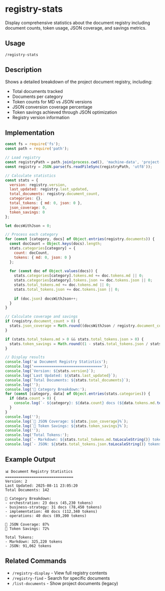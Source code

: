 # registry-stats

Display comprehensive statistics about the document registry including document counts, token usage, JSON coverage, and savings metrics.

## Usage
```
/registry-stats
```

## Description
Shows a detailed breakdown of the project document registry, including:
- Total documents tracked
- Documents per category
- Token counts for MD vs JSON versions
- JSON conversion coverage percentage
- Token savings achieved through JSON optimization
- Registry version information

## Implementation
```javascript
const fs = require('fs');
const path = require('path');

// Load registry
const registryPath = path.join(process.cwd(), 'machine-data', 'project-document-registry.json');
const registry = JSON.parse(fs.readFileSync(registryPath, 'utf8'));

// Calculate statistics
const stats = {
  version: registry.version,
  last_updated: registry.last_updated,
  total_documents: registry.document_count,
  categories: {},
  total_tokens: { md: 0, json: 0 },
  json_coverage: 0,
  token_savings: 0
};

let docsWithJson = 0;

// Process each category
for (const [category, docs] of Object.entries(registry.documents)) {
  const docCount = Object.keys(docs).length;
  stats.categories[category] = {
    count: docCount,
    tokens: { md: 0, json: 0 }
  };
  
  for (const doc of Object.values(docs)) {
    stats.categories[category].tokens.md += doc.tokens.md || 0;
    stats.categories[category].tokens.json += doc.tokens.json || 0;
    stats.total_tokens.md += doc.tokens.md || 0;
    stats.total_tokens.json += doc.tokens.json || 0;
    
    if (doc.json) docsWithJson++;
  }
}

// Calculate coverage and savings
if (registry.document_count > 0) {
  stats.json_coverage = Math.round((docsWithJson / registry.document_count) * 100);
}

if (stats.total_tokens.md > 0 && stats.total_tokens.json > 0) {
  stats.token_savings = Math.round((1 - stats.total_tokens.json / stats.total_tokens.md) * 100);
}

// Display results
console.log('📊 Document Registry Statistics');
console.log('===============================');
console.log(`Version: ${stats.version}`);
console.log(`Last Updated: ${stats.last_updated}`);
console.log(`Total Documents: ${stats.total_documents}`);
console.log('');
console.log('📁 Category Breakdown:');
for (const [category, data] of Object.entries(stats.categories)) {
  if (data.count > 0) {
    console.log(`- ${category}: ${data.count} docs (${data.tokens.md.toLocaleString()} tokens)`);
  }
}
console.log('');
console.log(`💾 JSON Coverage: ${stats.json_coverage}%`);
console.log(`🎯 Token Savings: ${stats.token_savings}%`);
console.log('');
console.log('Total Tokens:');
console.log(`- Markdown: ${stats.total_tokens.md.toLocaleString()} tokens`);
console.log(`- JSON: ${stats.total_tokens.json.toLocaleString()} tokens`);
```

## Example Output
```
📊 Document Registry Statistics
===============================
Version: 2
Last Updated: 2025-08-11 23:05:20
Total Documents: 142

📁 Category Breakdown:
- orchestration: 23 docs (45,230 tokens)
- business-strategy: 31 docs (78,450 tokens)
- implementation: 48 docs (112,340 tokens)
- operations: 40 docs (89,200 tokens)

💾 JSON Coverage: 87%
🎯 Token Savings: 72%

Total Tokens:
- Markdown: 325,220 tokens
- JSON: 91,062 tokens
```

## Related Commands
- `/registry-display` - View full registry contents
- `/registry-find` - Search for specific documents
- `/list-documents` - Show project documents (legacy)